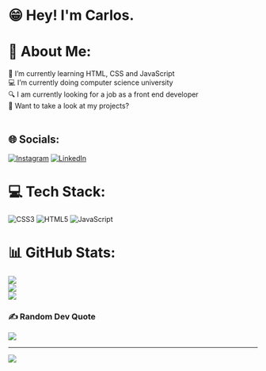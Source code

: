 # 😁 Hey! I'm Carlos.<br/>
# 💫 About Me:
🔭 I’m currently learning HTML, CSS and JavaScript<br>💻 I’m currently doing computer science university<br>🔍 I am currently looking for a job as a front end developer<br>🤝 Want to take a look at my projects?<br><br>


## 🌐 Socials:
[![Instagram](https://img.shields.io/badge/Instagram-%23E4405F.svg?logo=Instagram&logoColor=white)](https://instagram.com/carlosalexandre.sds) [![LinkedIn](https://img.shields.io/badge/LinkedIn-%230077B5.svg?logo=linkedin&logoColor=white)](https://linkedin.com/in/www.linkedin.com/in/carlosalexandre422) 

# 💻 Tech Stack:
![CSS3](https://img.shields.io/badge/css3-%231572B6.svg?style=for-the-badge&logo=css3&logoColor=white) ![HTML5](https://img.shields.io/badge/html5-%23E34F26.svg?style=for-the-badge&logo=html5&logoColor=white) ![JavaScript](https://img.shields.io/badge/javascript-%23323330.svg?style=for-the-badge&logo=javascript&logoColor=%23F7DF1E)
# 📊 GitHub Stats:
![](https://github-readme-stats.vercel.app/api?username=carlosalexandre422&theme=dark&hide_border=false&include_all_commits=false&count_private=true)<br/>
![](https://github-readme-streak-stats.herokuapp.com/?user=carlosalexandre422&theme=dark&hide_border=false)<br/>
![](https://github-readme-stats.vercel.app/api/top-langs/?username=carlosalexandre422&theme=dark&hide_border=false&include_all_commits=false&count_private=true&layout=compact)

### ✍️ Random Dev Quote
![](https://quotes-github-readme.vercel.app/api?type=horizontal&theme=radical)

---
[![](https://visitcount.itsvg.in/api?id=carlosalexandre422&icon=6&color=2)](https://visitcount.itsvg.in)

<!-- Proudly created with GPRM ( https://gprm.itsvg.in ) -->
